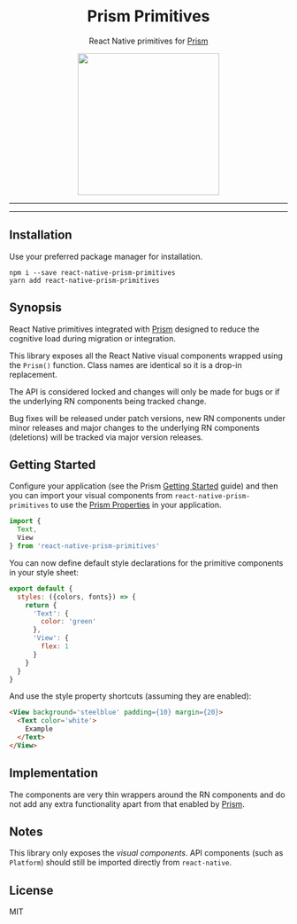 <h1 align="center">Prism Primitives</h1>
<p align="center">React Native primitives for <a href="https://github.com/tmpfs/prism"title="Prism">Prism</a></p>
<p align="center">
  <img width="256" height="256" src="https://raw.githubusercontent.com/tmpfs/prism/master/prism.png" />
</p>

***
<!-- @toc -->
***

## Installation

Use your preferred package manager for installation.

```
npm i --save react-native-prism-primitives
yarn add react-native-prism-primitives
```

## Synopsis

React Native primitives integrated with [Prism][] designed to reduce the cognitive load during migration or integration.

This library exposes all the React Native visual components wrapped using the `Prism()` function. Class names are identical so it is a drop-in replacement.

The API is considered locked and changes will only be made for bugs or if the underlying RN components being tracked change.

Bug fixes will be released under patch versions, new RN components under minor releases and major changes to the underlying RN components (deletions) will be tracked via major version releases.

## Getting Started

Configure your application (see the Prism [Getting Started][] guide) and then you can import your visual components from `react-native-prism-primitives` to use the [Prism Properties][] in your application.

```javascript
import {
  Text,
  View
} from 'react-native-prism-primitives'
```

You can now define default style declarations for the primitive components in your style sheet:

```javascript
export default {
  styles: ({colors, fonts}) => {
    return {
      'Text': {
        color: 'green'
      },
      'View': {
        flex: 1
      }
    }
  }
}
```

And use the style property shortcuts (assuming they are enabled):

```html
<View background='steelblue' padding={10} margin={20}>
  <Text color='white'>
    Example
  </Text>
</View>
```

## Implementation

The components are very thin wrappers around the RN components and do not add any extra functionality apart from that enabled by [Prism][].

<? @source {javascript} ../src/Text.js ?>

## Notes

This library only exposes the *visual components*. API components (such as `Platform`) should still be imported directly from `react-native`.

## License

MIT

[Prism]: https://github.com/tmpfs/prism
[Getting Started]: https://github.com/tmpfs/prism#getting-started
[Prism Properties]: https://github.com/tmpfs/prism#properties
